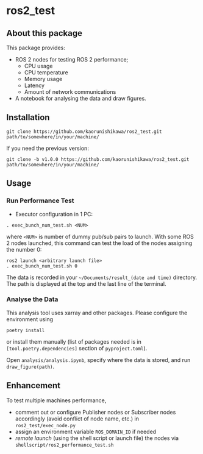 # ros2_test

## About this package

This package provides:

- ROS 2 nodes for testing ROS 2 performance;
  - CPU usage
  - CPU temperature
  - Memory usage
  - Latency
  - Amount of network communications
- A notebook for analysing the data and draw figures.

## Installation

```shell
git clone https://github.com/kaorunishikawa/ros2_test.git path/to/somewhere/in/your/machine/
```

If you need the previous version:

```shell
git clone -b v1.0.0 https://github.com/kaorunishikawa/ros2_test.git path/to/somewhere/in/your/machine/
```

## Usage

### Run Performance Test

- Executor configuration in 1 PC:

```shell
. exec_bunch_num_test.sh <NUM>
```

where `<NUM>` is number of dummy pub/sub pairs to launch. With some ROS 2 nodes launched, this command can test the load of the nodes assigning the number 0:

```shell
ros2 launch <arbitrary launch file>
. exec_bunch_num_test.sh 0
```

The data is recorded in your `~/Documents/result_(date and time)` directory. The path is displayed at the top and the last line of the terminal.

### Analyse the Data

This analysis tool uses xarray and other packages. Please configure the environment using

```shell
poetry install
```

or install them manually (list of packages needed is in `[tool.poetry.dependencies]` section of `pyproject.toml`).

Open `analysis/analysis.ipynb`, specify where the data is stored, and run `draw_figure(path)`.

## Enhancement

To test multiple machines performance, 

- comment out or configure Publisher nodes or Subscriber nodes accordingly (avoid conflict of node name, etc.) in `ros2_test/exec_node.py`
- assign an environment variable `ROS_DOMAIN_ID` if needed
- *remote launch* (using the shell script or launch file) the nodes via `shellscript/ros2_performance_test.sh`
